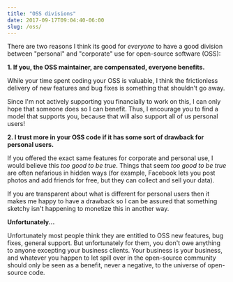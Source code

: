 ```yaml
---
title: "OSS divisions"
date: 2017-09-17T09:04:40-06:00
slug: /oss/
---
```


There are two reasons I think its good for *everyone* to have a good division between "personal" and "corporate" use for open-source software (OSS):

**1. If you, the OSS maintainer, are compensated, everyone benefits.**

While your time spent coding your OSS is valuable, I think the frictionless delivery of new features and bug fixes is something that shouldn't go away. 

Since I'm not actively supporting you financially to work on this, I can only hope that someone does so I can benefit. Thus, I encourage you to find a model that supports you, because that will also support all of us personal users! 


**2. I trust more in your OSS code if it has some sort of drawback for personal users.**

If you offered the exact same features for corporate and personal use, I would believe this *too good to be true*. Things that seem *too good to be true* are often nefarious in hidden ways (for example, Facebook lets you post photos and add friends for free, but they can collect and sell your data). 

If you are transparent about what is different for personal users then it makes me happy to have a drawback so I can be assured that something sketchy isn't happening to monetize this in another way. 

**Unfortunately...**

Unfortunately most people think they are entitled to OSS new features, bug fixes, general support. But unfortunately for them, you don't owe anything to anyone excepting your business clients. Your business is your business, and whatever you happen to let spill over in the open-source community should only be seen as a benefit, never a negative, to the universe of open-source code. 
